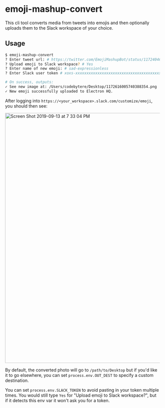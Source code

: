 # emoji-mashup-convert

This cli tool converts media from tweets into emojis and then optionally uploads them to the Slack workspace of your choice.

## Usage

```sh
$ emoji-mashup-convert
? Enter tweet url: # https://twitter.com/EmojiMashupBot/status/1172404610159411200
? Upload emoji to Slack workspace? # Yes
? Enter name of new emoji: # sad-expressionless
? Enter Slack user token # xoxs-xxxxxxxxxxxxxxxxxxxxxxxxxxxxxxxxxxxxxxxxxxxxxxxx

# On success, outputs:
✓ See new image at: /Users/codebytere/Desktop/1172616005740388354.png
✓ New emoji successfully uploaded to Electron HQ.
```

After logging into `https://<your_workspace>.slack.com/customize/emoji`, you should then see:

<img width="811" alt="Screen Shot 2019-09-13 at 7 33 04 PM" src="https://user-images.githubusercontent.com/2036040/64900211-a597c380-d65d-11e9-8ff7-c1c340816927.png">

By default, the converted photo will go to `/path/to/Desktop` but if you'd like it to go elsewhere, you can set `process.env.OUT_DEST` to specify a custom destination.

You can set `process.env.SLACK_TOKEN` to avoid pasting in your token multiple times. You would still type `Yes` for "Upload emoji to Slack workspace?", but if it detects this env var it won't ask you for a token.